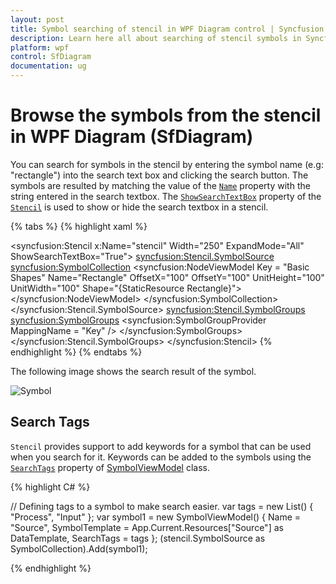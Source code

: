 ```yaml
---
layout: post
title: Symbol searching of stencil in WPF Diagram control | Syncfusion
description: Learn here all about searching of stencil symbols in Syncfusion WPF Diagram (SfDiagram) control ports.
platform: wpf
control: SfDiagram
documentation: ug
---
```


# Browse the symbols from the stencil in WPF Diagram (SfDiagram)

You can search for symbols in the stencil by entering the symbol name (e.g: "rectangle") into the search text box and clicking the search button. The symbols are resulted by matching the value of the [`Name`](https://help.syncfusion.com/cr/wpf/Syncfusion.UI.Xaml.Diagram.Stencil.SymbolViewModel.html#Syncfusion_UI_Xaml_Diagram_Stencil_SymbolViewModel_Name) property with the string entered in the search textbox. The [`ShowSearchTextBox`](https://help.syncfusion.com/cr/wpf/Syncfusion.UI.Xaml.Diagram.Stencil.Stencil.html#Syncfusion_UI_Xaml_Diagram_Stencil_Stencil_ShowSearchTextBox) property of the [`Stencil`](https://help.syncfusion.com/cr/wpf/Syncfusion.UI.Xaml.Diagram.Stencil.Stencil.html) is used to show or hide the search textbox in a stencil. 

{% tabs %}
{% highlight xaml %}

<!--Initialize the stencil-->
<syncfusion:Stencil x:Name="stencil" Width="250" ExpandMode="All"  ShowSearchTextBox="True">
    <!--Initialize the SymbolSource-->
    <syncfusion:Stencil.SymbolSource>               
        <!--Define the SymbolCollection-->
        <syncfusion:SymbolCollection>
            <syncfusion:NodeViewModel Key = "Basic Shapes" Name="Rectangle" OffsetX="100" OffsetY="100" UnitHeight="100" UnitWidth="100"  Shape="{StaticResource Rectangle}">
            </syncfusion:NodeViewModel>
        </syncfusion:SymbolCollection>
    </syncfusion:Stencil.SymbolSource>
    <syncfusion:Stencil.SymbolGroups>
        <syncfusion:SymbolGroups>
            <!--Separate groups based on the key-->
            <syncfusion:SymbolGroupProvider MappingName = "Key" />
        </syncfusion:SymbolGroups>
    </syncfusion:Stencil.SymbolGroups>
</syncfusion:Stencil>
{% endhighlight %}
{% endtabs %}

The following image shows the search result of the symbol.

 ![Symbol](Stencil_images/Stencil_Search_Textbox.GIF) 


## Search Tags

`Stencil` provides support to add keywords for a symbol that can be used when you search for it. Keywords can be added to the symbols using the [`SearchTags`](https://help.syncfusion.com/cr/wpf/Syncfusion.UI.Xaml.Diagram.Stencil.SymbolViewModel.html#Syncfusion_UI_Xaml_Diagram_Stencil_SymbolViewModel_SearchTags) property of [SymbolViewModel](https://help.syncfusion.com/cr/wpf/Syncfusion.UI.Xaml.Diagram.Stencil.SymbolViewModel.html) class.

{% highlight C# %}

// Defining tags to a symbol to make search easier.
var tags = new List() { "Process", "Input" };
var symbol1 = new SymbolViewModel()
{
    Name = "Source",
    SymbolTemplate = App.Current.Resources["Source"] as DataTemplate,
    SearchTags = tags
};
(stencil.SymbolSource as SymbolCollection).Add(symbol1);

{% endhighlight %}